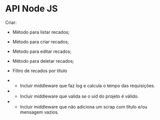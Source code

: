 # API Node JS

Criar:

* Método para listar recados;
* Método para criar recados;
* Método para editar recados;
* Método para deletar recados;
* Filtro de recados por título

* * Incluir middleware que faz log e calcula o tempo das requisições.

* * Incluir middleware que valida se o uid do projeto é válido.

* * Incluir middleware que não adiciona um scrap com titulo e/ou mensagem vazios.